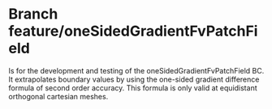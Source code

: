 # Branch feature/oneSidedGradientFvPatchField

Is for the development and testing of the oneSidedGradientFvPatchField BC.
It extrapolates boundary values by using the one-sided gradient difference formula of second order accuracy.
This formula is only valid at equidistant orthogonal cartesian meshes.

